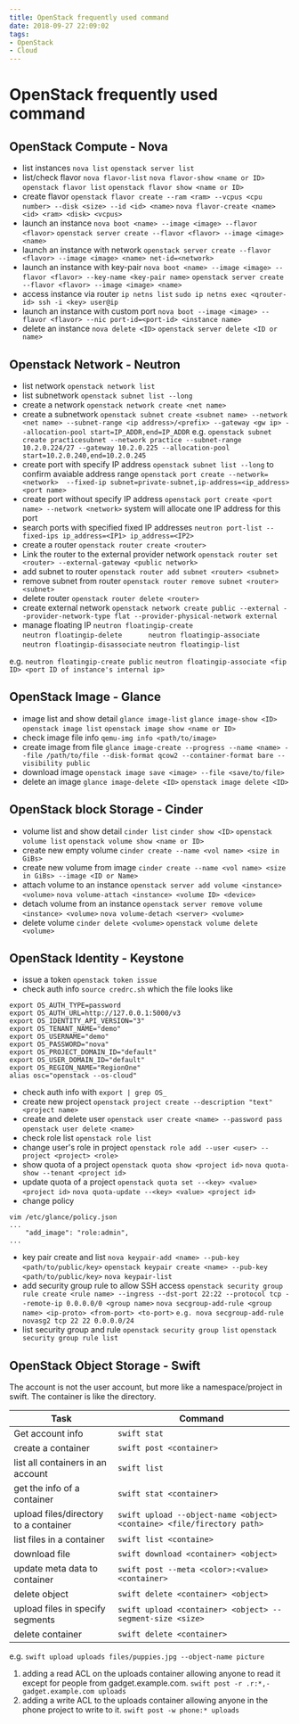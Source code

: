 ```yaml
---
title: OpenStack frequently used command
date: 2018-09-27 22:09:02
tags:
- OpenStack
- Cloud
---
```

# OpenStack frequently used command

## OpenStack Compute - Nova

* list instances
`nova list` 
`openstack server list` 
* list/check flavor
`nova flavor-list`
`nova flavor-show <name or ID>`
`openstack flavor list`
`openstack flavor show <name or ID>` 
* create flavor
`openstack flavor create --ram <ram> --vcpus <cpu number> --disk <size> --id <id> <name>`
`nova flavor-create <name> <id> <ram> <disk> <vcpus>`
* launch an instance
`nova boot <name> --image <image> --flavor <flavor>`
`openstack server create --flavor <flavor> --image <image> <name>`
* launch an instance with network
`openstack server create --flavor <flavor> --image <image> <name> net-id=<network>`
* launch an instance with key-pair
`nova boot <name> --image <image> --flavor <flavor> --key-name <key-pair name>`
`openstack server create --flavor <flavor> --image <image> <name>`
* access instance via router
`ip netns list`
`sudo ip netns exec <qrouter-id> ssh -i <key> user@ip` 
* launch an instance with custom port
`nova boot --image <image> --flavor <flavor> --nic port-id=<port-id> <instance name>`
* delete an instance
`nova delete <ID>`
`openstack server delete <ID or name>`

<!-- more -->

## Openstack Network - Neutron
* list network
`openstack network list`
* list subnetwork
`openstack subnet list --long`
* create a network
`openstack network create <net name>`
* create a subnetwork
`openstack subnet create <subnet name> --network <net name> --subnet-range <ip address>/<prefix> --gateway <gw ip> --allocation-pool start=IP_ADDR,end=IP_ADDR` 
e.g. 
`openstack subnet create practicesubnet --network practice --subnet-range 10.2.0.224/27 --gateway 10.2.0.225 --allocation-pool start=10.2.0.240,end=10.2.0.245`
* create port with specify IP address
`openstack subnet list --long` to confirm avaiable address range
`openstack port create --network=<network> 
  --fixed-ip subnet=private-subnet,ip-address=<ip_address> <port name>`
* create port without specify IP address
`openstack port create <port name> --network <network>`
system will allocate one IP address for this port
* search ports with specified fixed IP addresses
`neutron port-list --fixed-ips ip_address=<IP1> ip_address=<IP2>`
* create a router
`openstack router create <router>`
* Link the router to the external provider network
`openstack router set <router> --external-gateway <public network>`
* add subnet to router
`openstack router add subnet <router> <subnet>`
* remove subnet from router
`openstack router remove subnet <router> <subnet>`
* delete router
`openstack router delete <router>`
* create external network
`openstack network create public --external --provider-network-type flat --provider-physical-network external`
* manage floating IP
`neutron floatingip-create      `   
`neutron floatingip-delete      `
`neutron floatingip-associate   `
`neutron floatingip-disassociate`
`neutron floatingip-list        `

e.g.
`neutron floatingip-create public`
`neutron floatingip-associate <fip ID> <port ID of instance's internal ip>`

## OpenStack Image - Glance
* image list and show detail
`glance image-list`
`glance image-show <ID>`
`openstack image list`
`openstack image show <name or ID>`
* check image file info
`qemu-img info <path/to/image>`
* create image from file
`glance image-create --progress --name <name> --file /path/to/file --disk-format qcow2 --container-format bare --visibility public`
* download image
`openstack image save <image> --file <save/to/file>`
* delete an image
`glance image-delete <ID>`
`openstack image delete <ID>`

## OpenStack block Storage - Cinder
* volume list and show detail
`cinder list`
`cinder show <ID>`
`openstack volume list`
`openstack volume show <name or ID>`
* create new empty volume
`cinder create --name <vol name> <size in GiBs>`
* create new volume from image
`cinder create --name <vol name> <size in GiBs> --image <ID or Name>` 
* attach volume to an instance
`openstack server add volume <instance> <volume>`
`nova volume-attach <instance> <volume ID> <device>`
* detach volume from an instance
`openstack server remove volume <instance> <volume>`
`nova volume-detach <server> <volume>`
* delete volume
`cinder delete <volume>`
`openstack volume delete <volume>`

## OpenStack Identity - Keystone
* issue a token
`openstack token issue`
* check auth info
`source credrc.sh` which the file looks like

```
export OS_AUTH_TYPE=password
export OS_AUTH_URL=http://127.0.0.1:5000/v3
export OS_IDENTITY_API_VERSION="3"
export OS_TENANT_NAME="demo"
export OS_USERNAME="demo"
export OS_PASSWORD="nova"
export OS_PROJECT_DOMAIN_ID="default"
export OS_USER_DOMAIN_ID="default"
export OS_REGION_NAME="RegionOne"
alias osc="openstack --os-cloud"
```

* check auth info with 
`export | grep OS_` 
* create new project
`openstack project create --description "text" <project name>`
* create and delete user
`openstack user create <name> --password pass`
`openstack user delete <name>`
* check role list
`openstack role list`
* change user's role in project
`openstack role add --user <user> --project <project> <role>`
* show quota of a project
`openstack quota show <project id>`
`nova quota-show --tenant <project id>`
* update quota of a project
`openstack quota set --<key> <value> <project id>`
`nova quota-update --<key> <value> <project id>`
* change policy

```
vim /etc/glance/policy.json
...
    "add_image": "role:admin",
...
```

* key pair create and list
`nova keypair-add <name> --pub-key <path/to/public/key>`
`openstack keypair create <name> --pub-key <path/to/public/key>`
`nova keypair-list`
* add security group rule to allow SSH access
`openstack security group rule create <rule name> --ingress --dst-port 22:22 --protocol tcp --remote-ip 0.0.0.0/0 <group name>`
`nova secgroup-add-rule <group name> <ip-proto> <from-port> <to-port>`
`e.g. nova secgroup-add-rule novasg2 tcp 22 22 0.0.0.0/24`
* list security group and rule
`openstack security group list`
`openstack security group rule list`


## OpenStack Object Storage - Swift
The account is not the user account, but more like a namespace/project in swift.
The container is like the directory.

|Task|Command|
|---|---|
|Get account info   |`swift stat`|
|create a container	|`swift post <container>`|
|list all containers in an account|`swift list`|
|get the info of a container |`swift stat <container>`|
|upload files/directory to a container|`swift upload --object-name <object> <containe> <file/firectory path> `|
|list files in a container |`swift list <containe>`|
|download file | `swift download <container> <object>`|
|update meta data to container |`swift post --meta <color>:<value> <container>`|
|delete object|	`swift delete <container> <object>`|
|upload files in specify segments| `swift upload <container> <object> --segment-size <size>`|
|delete container| `swift delete <container>`|

e.g.
`swift upload uploads files/puppies.jpg --object-name picture`
1. adding a read ACL on the uploads container allowing anyone to read it except for people from gadget.example.com.
`swift post -r .r:*,-gadget.example.com uploads`
1. adding a write ACL to the uploads container allowing anyone in the phone project to write to it.
`swift post -w phone:* uploads`
